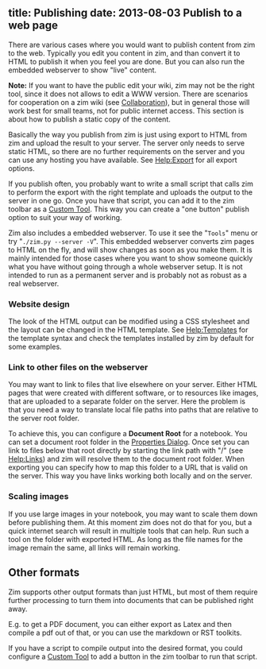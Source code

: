 title: Publishing
date: 2013-08-03
Publish to a web page
---------------------
There are various cases where you would want to publish content from zim to the web. Typically you edit you content in zim, and than convert it to HTML to publish it when you feel you are done. But you can also run the embedded webserver to show "live" content.

**Note:** If you want to have the public edit your wiki, zim may not be the right tool, since it does not allows to edit a WWW version. There are scenarios for cooperation on a zim wiki (see [Collaboration](./Collaboration.markdown)), but in general those will work best for small teams, not for public internet access. This section is about how to publish a static copy of the content.

Basically the way you publish from zim is just using export to HTML from zim and upload the result to your server. The server only needs to serve static HTML, so there are no further requirements on the server and you can use any hosting you have available. See [Help:Export](../Help/Export.markdown) for all export options.

If you publish often, you probably want to write a small script that calls zim to perform the export with the right template and uploads the output to the server in one go. Once you have that script, you can add it to the zim toolbar as a [Custom Tool](../Help/Custom_Tools.markdown). This way you can create a "one button" publish option to suit your way of working.

Zim also includes a embedded webserver. To use it see the "``Tools``" menu or try "``./zim.py --server -V``". This embedded webserver converts zim pages to HTML on the fly, and will show changes as soon as you make them. It is mainly intended for those cases where you want to show someone quickly what you have without going through a whole webserver setup. It is not intended to run as a permanent server and is probably not as robust as a real webserver.

### Website design
The look of the HTML output can be modified using a CSS stylesheet and the layout can be changed in the HTML template. See [Help:Templates](../Help/Templates.markdown) for the template syntax and check the templates installed by zim by default for some examples.

### Link to other files on the webserver
You may want to link to files that live elsewhere on your server. Either HTML pages that were created with different software, or to resources like images, that are uploaded to a separate folder on the server. Here the problem is that you need a way to translate local file paths into paths that are relative to the server root folder.

To achieve this, you can configure a **Document Root** for a notebook. You can set a document root folder in the [Properties Dialog](../Help/Properties.markdown). Once set you can link to files below that root directly by starting the link path with "/" (see [Help:Links](../Help/Links.markdown)) and zim will resolve them to the document root folder. When exporting you can specify how to map this folder to a URL that is valid on the server. This way you have links working both locally and on the server.

### Scaling images
If you use large images in your notebook, you may want to scale them down before publishing them. At this moment zim does not do that for you, but a quick internet search will result in multiple tools that can help. Run such a tool on the folder with exported HTML. As long as the file names for the image remain the same, all links will remain working.


Other formats
-------------
Zim supports other output formats than just HTML, but most of them require further processing to turn them into documents that can be published right away.

E.g. to get a PDF document, you can either export as Latex and then compile a pdf out of that, or you can use the markdown or RST toolkits. 

If you have a script to compile output into the desired format, you could configure a [Custom Tool](../Help/Custom_Tools.markdown) to add a button in the zim toolbar to run that script.


